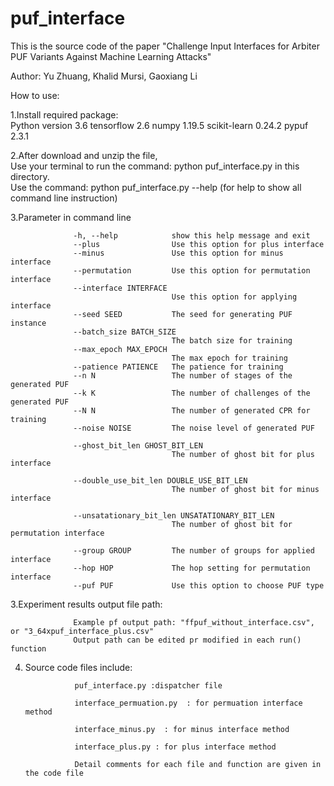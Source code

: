 # puf_interface

This is the source code of the paper "Challenge Input Interfaces for Arbiter PUF Variants Against Machine Learning Attacks"

Author: Yu Zhuang, Khalid Mursi, Gaoxiang Li

How to use:

1.Install required package:   
                        Python version 3.6
                        tensorflow 2.6
                        numpy 1.19.5
                        scikit-learn 0.24.2
                        pypuf 2.3.1
        
2.After download and unzip the file,    
                  Use your terminal to run the command:   python puf_interface.py   in this directory.  
                  Use the command:  python puf_interface.py --help (for help to show all command line instruction)  

3.Parameter in command line 
  
                  -h, --help            show this help message and exit  
                  --plus                Use this option for plus interface  
                  --minus               Use this option for minus interface  
                  --permutation         Use this option for permutation interface  
                  --interface INTERFACE
                                        Use this option for applying interface  
                  --seed SEED           The seed for generating PUF instance  
                  --batch_size BATCH_SIZE
                                        The batch size for training  
                  --max_epoch MAX_EPOCH
                                        The max epoch for training  
                  --patience PATIENCE   The patience for training  
                  --n N                 The number of stages of the generated PUF  
                  --k K                 The number of challenges of the generated PUF  
                  --N N                 The number of generated CPR for training  
                  --noise NOISE         The noise level of generated PUF  

                  --ghost_bit_len GHOST_BIT_LEN
                                        The number of ghost bit for plus interface  

                  --double_use_bit_len DOUBLE_USE_BIT_LEN
                                        The number of ghost bit for minus interface  

                  --unsatationary_bit_len UNSATATIONARY_BIT_LEN
                                        The number of ghost bit for permutation interface  

                  --group GROUP         The number of groups for applied interface  
                  --hop HOP             The hop setting for permutation interface  
                  --puf PUF             Use this option to choose PUF type  

3.Experiment results output file path:   

                  Example pf output path: "ffpuf_without_interface.csv", or "3_64xpuf_interface_plus.csv"  
                  Output path can be edited pr modified in each run() function             
             
4. Source code files include:  

                  puf_interface.py :dispatcher file  

                  interface_permuation.py  : for permuation interface method  

                  interface_minus.py  : for minus interface method  

                  interface_plus.py : for plus interface method  

                  Detail comments for each file and function are given in the code file  


  
 
  
